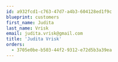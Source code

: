 ```yaml
---
id: a932fcd1-c763-47d7-a4b3-604128ed1f9c
blueprint: customers
first_name: Judita
last_name: Vrisk
email: judita.vrisk@gmail.com
title: 'Judita Vrisk'
orders:
  - 3705e0be-b503-44f2-9312-e72d5b3a39ea
---
```

